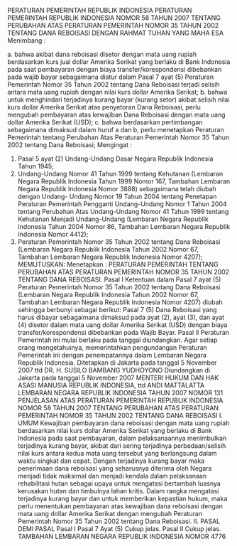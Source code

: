  PERATURAN PEMERINTAH REPUBLIK INDONESIA PERATURAN PEMERINTAH REPUBLIK INDONESIA NOMOR 58 TAHUN 2007 TENTANG PERUBAHAN ATAS PERATURAN PEMERINTAH NOMOR 35 TAHUN 2002 TENTANG DANA REBOISASI
DENGAN RAHMAT TUHAN YANG MAHA ESA
Menimbang :

a. bahwa akibat dana reboisasi disetor dengan mata uang rupiah berdasarkan kurs jual dollar Amerika Serikat yang berlaku di Bank Indonesia pada saat pembayaran dengan biaya transfer/korespondensi dibebankan pada wajib bayar sebagaimana diatur dalam Pasal 7 ayat (5) Peraturan Pemerintah Nomor 35 Tahun 2002 tentang Dana Reboisasi terjadi selisih antara mata uang rupiah dengan nilai kurs dollar Amerika Serikat;
b. bahwa untuk menghindari terjadinya kurang bayar (kurang setor) akibat selisih nilai kurs dollar Amerika Serikat atas penyetoran Dana Reboisasi, perlu mengubah pembayaran atas kewajiban Dana Reboisasi dengan mata uang dollar Amerika Serikat (USD);
c. bahwa berdasarkan pertimbangan sebagaimana dimaksud dalam huruf a dan b, perlu menetapkan Peraturan Pemerintah tentang Perubahan Atas Peraturan Pemerintah Nomor 35 Tahun 2002 tentang Dana Reboisasi;
Mengingat :

1. Pasal 5 ayat (2) Undang-Undang Dasar Negara Republik Indonesia Tahun 1945;
2. Undang-Undang Nomor 41 Tahun 1999 tentang Kehutanan (Lembaran Negara Republik Indonesia Tahun 1999 Nomor 167, Tambahan Lembaran Negara Republik Indonesia Nomor 3888) sebagaimana telah diubah dengan Undang- Undang Nomor 19 Tahun 2004 tentang Penetapan Peraturan Pemerintah Pengganti Undang-Undang Nomor 1 Tahun 2004 tentang Perubahan Atas Undang-Undang Nomor 41 Tahun 1999 tentang Kehutanan Menjadi Undang-Undang (Lembaran Negara Republik Indonesia Tahun 2004 Nomor 86, Tambahan Lembaran Negara Republik Indonesia Nomor 4412);
3. Peraturan Pemerintah Nomor 35 Tahun 2002 tentang Dana Reboisasi (Lembaran Negara Republik Indonesia Tahun 2002 Nomor 67, Tambahan Lembaran Negara Republik Indonesia Nomor 4207);
MEMUTUSKAN:
 Menetapkan : PERATURAN PEMERINTAH TENTANG PERUBAHAN ATAS PERATURAN PEMERINTAH NOMOR 35 TAHUN 2002 TENTANG DANA REBOISASI.
Pasal I
Ketentuan dalam Pasal 7 ayat (5) Peraturan Pemerintah Nomor 35 Tahun 2002 tentang Dana Reboisasi (Lembaran Negara Republik Indonesia Tahun 2002 Nomor 67, Tambahan Lembaran Negara Republik Indonesia Nomor 4207) diubah sehingga berbunyi sebagai berikut:
Pasal 7
(5) Dana Reboisasi yang harus dibayar sebagaimana dimaksud pada ayat (2), ayat (3), dan ayat (4) disetor dalam mata uang dollar Amerika Serikat (USD) dengan biaya transfer/korespondensi dibebankan pada Wajib Bayar.
Pasal II
Peraturan Pemerintah ini mulai berlaku pada tanggal diundangkan.
Agar setiap orang mengetahuinya, memerintahkan pengundangan Peraturan Pemerintah ini dengan penempatannya dalam Lembaran Negara Republik Indonesia. Ditetapkan di Jakarta pada tanggal 5 November 2007 ttd DR. H. SUSILO BAMBANG YUDHOYONO Diundangkan di Jakarta pada tanggal 5 November 2007 MENTERI HUKUM DAN HAK ASASI MANUSIA REPUBLIK INDONESIA, ttd ANDI MATTALATTA LEMBARAN NEGARA REPUBLIK INDONESIA TAHUN 2007 NOMOR 131 PENJELASAN ATAS PERATURAN PEMERINTAH REPUBLIK INDONESIA NOMOR 58 TAHUN 2007 TENTANG PERUBAHAN ATAS PERATURAN PEMERINTAH NOMOR 35 TAHUN 2002 TENTANG DANA REBOISASI I. UMUM Kewajiban pembayaran dana reboisasi dengan mata uang rupiah berdasarkan nilai kurs dollar Amerika Serikat yang berlaku di Bank Indonesia pada saat pembayaran, dalam pelaksanaannya menimbulkan terjadinya kurang bayar, akibat dari sering terjadinya perbedaan/selisih nilai kurs antara kedua mata uang tersebut yang berlangsung dalam waktu singkat dan cepat. Dengan terjadinya kurang bayar maka penerimaan dana reboisasi yang seharusnya diterima oleh Negara menjadi tidak maksimal dan menjadi kendala dalam pelaksanaan rehabilitasi hutan sebagai upaya untuk mengatasi bertambah luasnya kerusakan hutan dan timbulnya lahan kritis. Dalam rangka mengatasi terjadinya kurang bayar dan untuk memberikan kepastian hukum, maka perlu menentukan pembayaran atas kewajiban dana reboisasi dengan mata uang dollar Amerika Serikat dengan mengubah Peraturan Pemerintah Nomor 35 Tahun 2002 tentang Dana Reboisasi. II. PASAL DEMI PASAL
Pasal I
Pasal 7
Ayat (5) Cukup jelas.
Pasal II
Cukup jelas. TAMBAHAN LEMBARAN NEGARA REPUBLIK INDONESIA NOMOR 4776